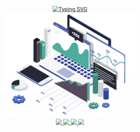 
<p align="center">
<a href="https://github.com/shahriar-rahman">
    <img src="https://readme-typing-svg.demolab.com?font=Broadway&size=19&duration=2000&pause=100&multiline=true&width=500&height=110&lines=Shahriar+Rahman;Researcher+%7C+Machine+Learning+Engineer+%7C+Data+Engineer;Data+Analyst+%7C+Software+Engineer" alt="Typing SVG" />
</a>
<br/>

<img width="70%" src="src/files/profile_1.gif" alt="Signature.gif">

<br/>
<a href="https://www.linkedin.com/in/shahriar-rahman-05804521b/">
    <img src="https://img.shields.io/badge/-Linkedin-blue?style=flat-square&logo=linkedin">
</a>
<a href="mailto:shahriarrahman1101@gmail.com">
    <img src="https://img.shields.io/badge/-Email-red?style=flat-square&logo=gmail&logoColor=white">
</a>
<a href="https://www.researchgate.net/profile/Shahriar-Rahman-8">
    <img src=https://img.shields.io/badge/ResearchGate-00CCBB?style=flat-square&logo=ResearchGate&logoColor=white>
</a>
<a href="https://www.coursera.org/user/0b776c181ae9d9c1799140f5b2971bb8">
    <img src=https://img.shields.io/badge/Coursera-%230056D2.svg?style=flat-square&logo=Coursera&logoColor=white>
</a>

</p>
